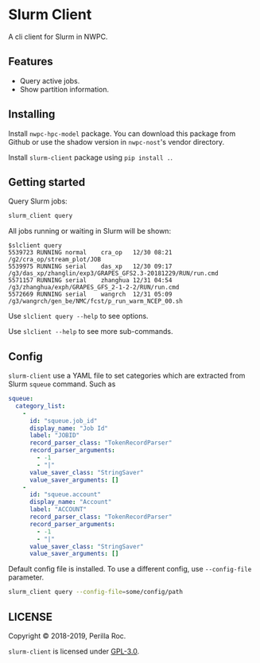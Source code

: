 # Slurm Client

A cli client for Slurm in NWPC.

## Features

-   Query active jobs.
-   Show partition information.

## Installing

Install `nwpc-hpc-model` package. You can download this package from Github or
use the shadow version in `nwpc-nost`'s vendor directory.

Install `slurm-client` package using `pip install .`.

## Getting started

Query Slurm jobs:

```bash
slurm_client query
```

All jobs running or waiting in Slurm will be shown:

```text
$slclient query
5539723 RUNNING normal    cra_op   12/30 08:21 /g2/cra_op/stream_plot/JOB
5539975 RUNNING serial    das_xp   12/30 09:17 /g3/das_xp/zhanglin/exp3/GRAPES_GFS2.3-20181229/RUN/run.cmd
5571157 RUNNING serial    zhanghua 12/31 04:54 /g3/zhanghua/exph/GRAPES_GFS_2-1-2-2/RUN/run.cmd
5572669 RUNNING serial    wangrch  12/31 05:09 /g3/wangrch/gen_be/NMC/fcst/p_run_warm_NCEP_00.sh
```

Use `slclient query --help` to see options.

Use `slclient --help` to see more sub-commands.

## Config

`slurm-client` use a YAML file to set categories which are extracted from Slurm `squeue` command. Such as

```yaml
squeue:
  category_list:
    -
      id: "squeue.job_id"
      display_name: "Job Id"
      label: "JOBID"
      record_parser_class: "TokenRecordParser"
      record_parser_arguments:
        - -1
        - "|"
      value_saver_class: "StringSaver"
      value_saver_arguments: []
    -
      id: "squeue.account"
      display_name: "Account"
      label: "ACCOUNT"
      record_parser_class: "TokenRecordParser"
      record_parser_arguments:
        - -1
        - "|"
      value_saver_class: "StringSaver"
      value_saver_arguments: []
```

Default config file is installed. To use a different config, use `--config-file` parameter.

```bash
slurm_client query --config-file=some/config/path
```

## LICENSE

Copyright &copy; 2018-2019, Perilla Roc.

`slurm-client` is licensed under [GPL-3.0](http://www.gnu.org/licenses/gpl-3.0.en.html).
